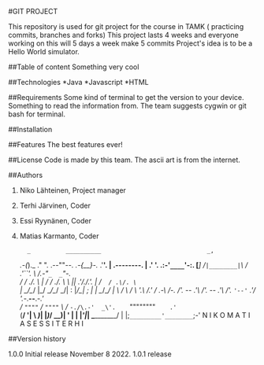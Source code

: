 #GIT PROJECT

This repository is used for git project for the course in TAMK ( practicing commits, branches and forks)
This project lasts 4 weeks and everyone working on this will 5 days a week make 5 commits
Project's idea is to be a Hello World simulator.


##Table of content
Something very cool

##Technologies
*Java
*Javascript
*HTML

##Requirements
Some kind of terminal to get the version to your device.
Something to read the information from.
The team suggests cygwin or git bash for terminal.

##Installation

##Features
The best features ever!

##License
Code is made by this team. The ascii art is from the internet.

##Authors

1. Niko Lähteinen, Project manager
2. Terhi Järvinen, Coder
3. Essi Ryynänen, Coder
4. Matias Karmanto, Coder

         _          __________                              _,
     _.-(_)._     ."          ".      .--""--.          _.-{__}-._
   .'________'.   | .--------. |    .'        '.      .:-'`____`'-:.
  [____________] /` |________| `\  /   .'``'.   \    /_.-"`_  _`"-._\
  /  / .\/. \  \|  / / .\/. \ \  ||  .'/.\/.\'.  |  /`   / .\/. \   `\
  |  \__/\__/  |\_/  \__/\__/  \_/|  : |_/\_| ;  |  |    \__/\__/    |
  \            /  \            /   \ '.\    /.' / .-\                /-.
  /'._  --  _.'\  /'._  --  _.'\   /'. `'--'` .'\/   '._-.__--__.-_.'   \
 /_   `""""`   _\/_   `""""`   _\ /_  `-./\.-'  _\'.    `""""""""`    .'`\
(__/    '|    \ _)_|           |_)_/            \__)|        '       |   |
  |_____'|_____|   \__________/   |              |;`_________'________`;-'
     N I K O        M A T I A S       E S S I           T E R H I

##Version history

1.0.0 Initial release November 8 2022.
1.0.1 release

